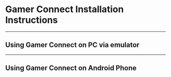 # Gamer Connect Installation Instructions
***
## Using Gamer Connect on PC via emulator

***
## Using Gamer Connect on Android Phone
